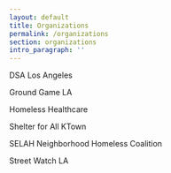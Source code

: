 ```yaml
---
layout: default
title: Organizations
permalink: /organizations
section: organizations
intro_paragraph: ''
---
```

DSA Los Angeles

Ground Game LA

Homeless Healthcare

Shelter for All KTown

SELAH Neighborhood Homeless Coalition

Street Watch LA
